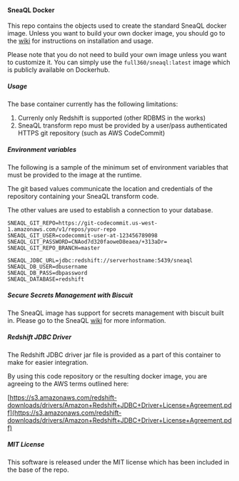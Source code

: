 #### SneaQL Docker

This repo contains the objects used to create the standard SneaQL docker image. Unless you want to build your own docker image, you should go to the [wiki](https://github.com/full360/sneaql/wiki) for instructions on installation and usage.

Please note that you do not need to build your own image unless you want to customize it. You can simply use the `full360/sneaql:latest` image which is publicly available on Dockerhub.

##### Usage

The base container currently has the following limitations:

1. Currenly only Redshift is supported (other RDBMS in the works)
2. SneaQL transform repo must be provided by a user/pass authenticated HTTPS git repository (such as AWS CodeCommit)

##### Environment variables

The following is a sample of the minimum set of environment variables that must be provided to the image at the runtime.

The git based values communicate the location and credentials of the repository containing your SneaQL transform code.

The other values are used to establish a connection to your database.

```
SNEAQL_GIT_REPO=https://git-codecommit.us-west-1.amazonaws.com/v1/repos/your-repo
SNEAQL_GIT_USER=codecommit-user-at-123456789098
SNEAQL_GIT_PASSWORD=CNAod7d320faoweD8eaea/+313aDr=
SNEAQL_GIT_REPO_BRANCH=master

SNEAQL_JDBC_URL=jdbc:redshift://serverhostname:5439/sneaql
SNEAQL_DB_USER=dbusername
SNEAQL_DB_PASS=dbpassword
SNEAQL_DATABASE=redshift
```

##### Secure Secrets Management with Biscuit

The SneaQL image has support for secrets management with biscuit built in. Please go to the SneaQL [wiki](https://github.com/full360/sneaql/wiki) for more information.

##### Redshift JDBC Driver

The Redshift JDBC driver jar file is provided as a part of this container to make for easier integration. 

By using this code repository or the resulting docker image, you are agreeing to the AWS terms outlined here: 

[https://s3.amazonaws.com/redshift-downloads/drivers/Amazon+Redshift+JDBC+Driver+License+Agreement.pdf](https://s3.amazonaws.com/redshift-downloads/drivers/Amazon+Redshift+JDBC+Driver+License+Agreement.pdf)

##### MIT License

This software is released under the MIT license which has been included in the base of the repo.